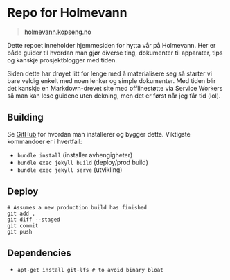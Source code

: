 # Repo for Holmevann
> [holmevann.kopseng.no](http://holmevann.kopseng.no)

Dette repoet inneholder hjemmesiden for hytta vår på Holmevann.
Her er både guider til hvordan man gjør diverse ting, dokumenter til apparater, tips og kanskje prosjektblogger med tiden.

Siden dette har drøyet litt for lenge med å materialisere seg så starter vi bare veldig 
enkelt med noen lenker og simple dokumenter. Med tiden blir det kanskje en Markdown-drevet site med offlinestøtte via Service Workers så man kan lese guidene uten dekning, men det er først når jeg får tid (lol).

## Building
Se [GitHub](https://help.github.com/articles/setting-up-your-github-pages-site-locally-with-jekyll/) for hvordan man installerer og bygger dette. Viktigste kommandoer er i hvertfall:
- `bundle install` (installer avhengigheter)
- `bundle exec jekyll build` (deploy/prod build)
- `bundle exec jekyll serve` (utvikling)

## Deploy
```
# Assumes a new production build has finished
git add .
git diff --staged
git commit 
git push
```

## Dependencies
- `apt-get install git-lfs # to avoid binary bloat` 
